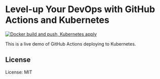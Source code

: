 Level-up Your DevOps with GitHub Actions and Kubernetes
=======================================================

[![Docker build and push, Kubernetes apply](https://github.com/robrich/levelup-devops-github-actions-kubernetes/actions/workflows/docker-kubernetes.yml/badge.svg)](https://github.com/robrich/levelup-devops-github-actions-kubernetes/actions/workflows/docker-kubernetes.yml)

This is a live demo of GitHub Actions deploying to Kubernetes.

License
-------

License: MIT
